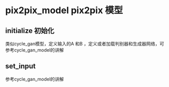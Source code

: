 # pix2pix_model pix2pix 模型


## initialize 初始化

类似cycle_gan模型，定义输入的A 和B ，定义或者加载判别器和生成器网络，可参考cycle_gan_model的讲解

## set_input
参考cycle_gan_model的讲解